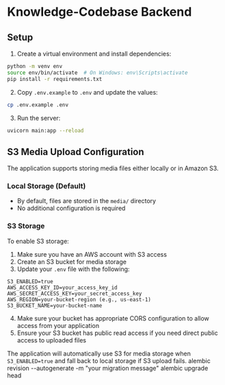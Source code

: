 # Knowledge-Codebase Backend

## Setup

1. Create a virtual environment and install dependencies:
```bash
python -m venv env
source env/bin/activate  # On Windows: env\Scripts\activate
pip install -r requirements.txt
```

2. Copy `.env.example` to `.env` and update the values:
```bash
cp .env.example .env
```

3. Run the server:
```bash
uvicorn main:app --reload
```

## S3 Media Upload Configuration

The application supports storing media files either locally or in Amazon S3.

### Local Storage (Default)
- By default, files are stored in the `media/` directory
- No additional configuration is required

### S3 Storage
To enable S3 storage:

1. Make sure you have an AWS account with S3 access
2. Create an S3 bucket for media storage
3. Update your `.env` file with the following:
```
S3_ENABLED=true
AWS_ACCESS_KEY_ID=your_access_key_id
AWS_SECRET_ACCESS_KEY=your_secret_access_key
AWS_REGION=your-bucket-region (e.g., us-east-1)
S3_BUCKET_NAME=your-bucket-name
```

4. Make sure your bucket has appropriate CORS configuration to allow access from your application
5. Ensure your S3 bucket has public read access if you need direct public access to uploaded files

The application will automatically use S3 for media storage when `S3_ENABLED=true` and fall back to local storage if S3 upload fails. 
alembic revision --autogenerate -m "your migration message"
alembic upgrade head